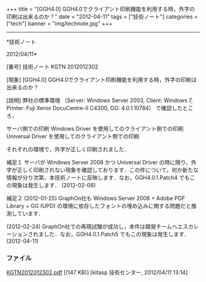﻿+++
title = "[GGH4.0] GGH4.0でクライアント印刷機能を利用する時，外字の印刷は出来るのか？"
date = "2012-04-11"
tags = ["技術ノート"]
categories = ["tech"]
banner = "img/technote.jpg"
+++

-----------------------------------------------------------------------------------------------------------------------------

*技術ノート

2012/04/11*


[番号]
技術ノート KGTN 2012012302

[現象]
[GGH4.0]
GGH4.0でクライアント印刷機能を利用する時，外字の印刷は出来るのか？

[説明]
弊社の標準環境 （Server: Windows Server 2003, Client: Windows 7,
Printer: Fuji Xerox DocuCentre-II C4300, GG: 4.0.1.10784）
で確認したところ，

サーバ側での印刷
Windows Driver を使用してのクライアント側での印刷
Universal Driver を使用してのクライアント側での印刷

それぞれの環境で，外字が正しく印刷されました．

補足１
サーバが Windows Server 2008 かつ Universal Driver
の時に限り，外字が正しく印刷されない現象を確認しております．この件について，何か新たな情報が分り次第，本技術ノートに反映します．なお，GGH4.0.1.Patch4
でもこの現象は発生します． (2012-02-06)

補足２
(2012-01-25) GraphOn社も Windows Server 2008 + Adobe PDF Library + GG
(UPD) の環境に依存したフォントの埋め込みに関する問題だと推測しています．

(2012-02-24)
GraphOn社での再現試験が成功し，本件は開発チームへエスカレーションされました．なお，GGH4.0.1.Patch5
でもこの現象は発生します． (2012-04-11)


### ファイル

 
 


[KGTN2012012302.pdf](http://techreport.kitasp.net/attachments/download/809/KGTN2012012302.pdf)
 [(147 KB)] [kitasp 技術センター, 2012/04/11
13:14]


 


 

